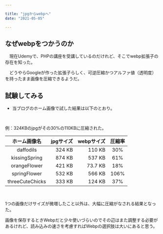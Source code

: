 ```yaml
---

title: "jpgからwebpへ"
date: "2021-05-05"

---
```


## なぜwebpをつかうのか

　現在Udemyで、PHPの講座を受講しているのだけれど、そこでwebp拡張子の存在を知った。

　どうやらGoogleが作った拡張子らしく、可逆圧縮かつアルファ値（透明度）を持ったまま画像を圧縮できるようだ。

## 試験してみる

* 当ブログのホーム画像で試した結果は以下のとおり。

<br/>

例：324KBのjpgがその30%の110KBに圧縮された。

|      ホーム画像名     | jpgサイズ | webpサイズ |  圧縮率 |
| :-------------: | -----: | ------: | :--: |
|    daffodils    | 324 KB |  110 KB |  30% |
|  kissingSpring  | 874 KB |  537 KB |  61% |
|   orangeFlower  | 421 KB | 73.7 KB |  18% |
|   springFlower  | 532 KB |  566 KB | 106% |
| threeCuteChicks | 333 KB |  124 KB |  37% |

<br/>

1つの画像だけサイズが微増したこと以外は、大幅に圧縮がなされる結果となった。

画像を保存するときWebpだと少々使いづらいのでその辺はまた調整する必要があるけれど、読み込みの速さを考慮すればWebpの選択肢は大いにあると思う。
